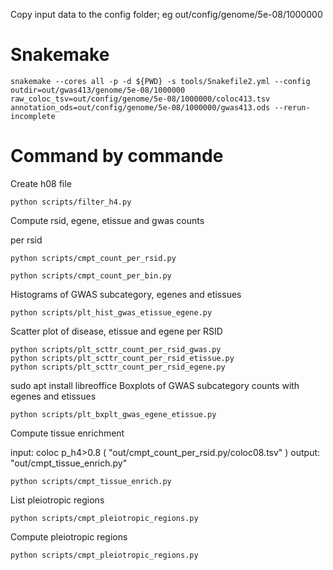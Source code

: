 Copy input data to the config folder; eg out/config/genome/5e-08/1000000

# Snakemake

~~~
snakemake --cores all -p -d ${PWD} -s tools/Snakefile2.yml --config outdir=out/gwas413/genome/5e-08/1000000 raw_coloc_tsv=out/config/genome/5e-08/1000000/coloc413.tsv annotation_ods=out/config/genome/5e-08/1000000/gwas413.ods --rerun-incomplete
~~~

# Command by commande 

Create h08 file

~~~
python scripts/filter_h4.py
~~~

Compute rsid, egene, etissue and gwas counts

per rsid

~~~
python scripts/cmpt_count_per_rsid.py  
~~~

~~~
python scripts/cmpt_count_per_bin.py
~~~

Histograms of GWAS subcategory, egenes and etissues

~~~
python scripts/plt_hist_gwas_etissue_egene.py
~~~

Scatter plot of disease, etissue and egene per RSID

~~~
python scripts/plt_scttr_count_per_rsid_gwas.py
python scripts/plt_scttr_count_per_rsid_etissue.py
python scripts/plt_scttr_count_per_rsid_egene.py
~~~
sudo apt install libreoffice
Boxplots of GWAS subcategory counts with egenes and etissues

~~~
python scripts/plt_bxplt_gwas_egene_etissue.py
~~~

Compute tissue enrichment

input: coloc p_h4>0.8 ( "out/cmpt_count_per_rsid.py/coloc08.tsv" ) 
output: "out/cmpt_tissue_enrich.py"

~~~
python scripts/cmpt_tissue_enrich.py
~~~

List pleiotropic regions

~~~
python scripts/cmpt_pleiotropic_regions.py
~~~

Compute pleiotropic regions

~~~
python scripts/cmpt_pleiotropic_regions.py 
~~~
